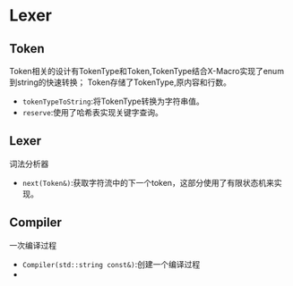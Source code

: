# Lexer
## Token
Token相关的设计有TokenType和Token,TokenType结合X-Macro实现了enum到string的快速转换； Token存储了TokenType,原内容和行数。

- `tokenTypeToString`:将TokenType转换为字符串值。
- `reserve`:使用了哈希表实现关键字查询。
## Lexer
词法分析器
- `next(Token&)`:获取字符流中的下一个token，这部分使用了有限状态机来实现。

## Compiler
一次编译过程
- `Compiler(std::string const&)`:创建一个编译过程
- 